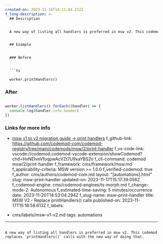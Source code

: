 ```yaml
---
created-on: 2023-11-16T14:11:04.212Z
f_long-description: >-
  ## Description


  A new way of listing all handlers is preferred in msw v2. This codemod replaces `printHandlers()` calls with the new way of doing that.


  ## Example


  ### Before


  ```ts

  worker.printHandlers()

  ```


  ### After


  ```ts

  worker.listHandlers().forEach((handler) => {
    console.log(handler.info.header)
  })

  ```


  ### Links for more info


  * [msw v1 to v2 migration guide -> print handlers](https://mswjs.io/docs/migrations/1.x-to-2.x/#printhandlers)
f_github-link: https://github.com/codemod-com/codemod-registry/tree/main/codemods/msw/2/print-handler
f_vs-code-link: vscode://codemod.codemod-vscode-extension/showCodemod?chd=HvNEhmVfoqpwAcVZt7U9xaYBS2o
f_cli-command: codemod msw/2/print-handler
f_framework: cms/framework/msw.md
f_applicability-criteria: MSW version >= 1.0.0
f_verified-codemod: true
f_author: cms/authors/codemod-com.md
layout: "[automations].html"
slug: msw-print-handler
updated-on: 2023-11-17T15:17:39.056Z
f_codemod-engine: cms/codemod-engines/ts-morph.md
f_change-mode-2: Autonomous
f_estimated-time-saving: 5 minutes/occurrence
date: 2023-11-20T14:53:04.294Z
f_slug-name: msw-print-handler
title: MSW V2 - Replace printHandlers() calls
published-on: 2023-11-17T15:18:58.613Z
f_labels:
  - cms/labels/msw-v1-v2.md
tags: automations
---
```

A new way of listing all handlers is preferred in msw v2. This codemod replaces `printHandlers()` calls with the new way of doing that.